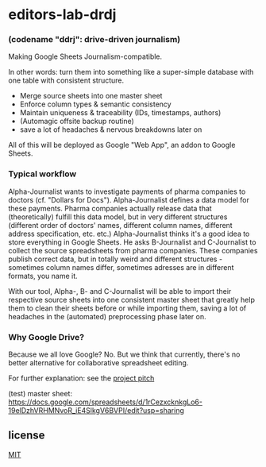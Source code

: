 # editors-lab-drdj 
### (codename "ddrj": drive-driven journalism) 

Making Google Sheets Journalism-compatible.

In other words: turn them into something like a super-simple database with one table with consistent structure.

   * Merge source sheets into one master sheet
   * Enforce column types & semantic consistency
   * Maintain uniqueness & traceability (IDs, timestamps, authors)
   * (Automagic offsite backup routine)
   * save a lot of headaches & nervous breakdowns later on
  
All of this will be deployed as Google "Web App", an addon to Google Sheets. 

### Typical workflow

Alpha-Journalist wants to investigate payments of pharma companies to doctors (cf. "Dollars for Docs"). Alpha-Journalist defines a data model for these payments. Pharma companies actually release data that (theoretically) fulfill this data model, but in very different structures (different order of doctors' names, different column names, different address specification, etc. etc.) Alpha-Journalist thinks it's a good idea to store everything in Google Sheets. He asks B-Journalist and C-Journalist to collect the source spreadsheets from pharma companies. These companies publish correct data, but in totally weird and different structures - sometimes column names differ, sometimes adresses are in different formats, you name it. 

With our tool, Alpha-, B- and C-Journalist will be able to import their respective source sheets into one consistent master sheet that greatly help them to clean their sheets before or while importing them, saving a lot of headaches in the (automated) preprocessing phase later on. 

### Why Google Drive?

Because we all love Google? No. But we think that currently, there's no better alternative for collaborative spreadsheet editing.

For further explanation: see the [project pitch](https://docs.google.com/presentation/d/19EwH3JsTlw_bI91qs7AwSwCKOGAKykbNEpXrxitAwcQ/pub?start=false&loop=false&delayms=3000)

(test) master sheet: https://docs.google.com/spreadsheets/d/1rCezxcknkgLo6-19elDzhVRHMNvoR_iE4SlkgV6BVPI/edit?usp=sharing

## license

[MIT](https://opensource.org/licenses/MIT)
